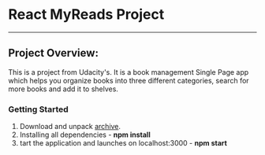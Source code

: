 # React MyReads Project
---

## Project Overview:
This is a project from Udacity's. It is a book management Single Page app which helps you organize books into three different categories, search for more books and add it to shelves.

### Getting Started
1. Download and unpack [archive](https://github.com/Moramu/myreads).
2. Installing all dependencies - **npm install**
3. tart the application and launches on localhost:3000 - **npm start**
